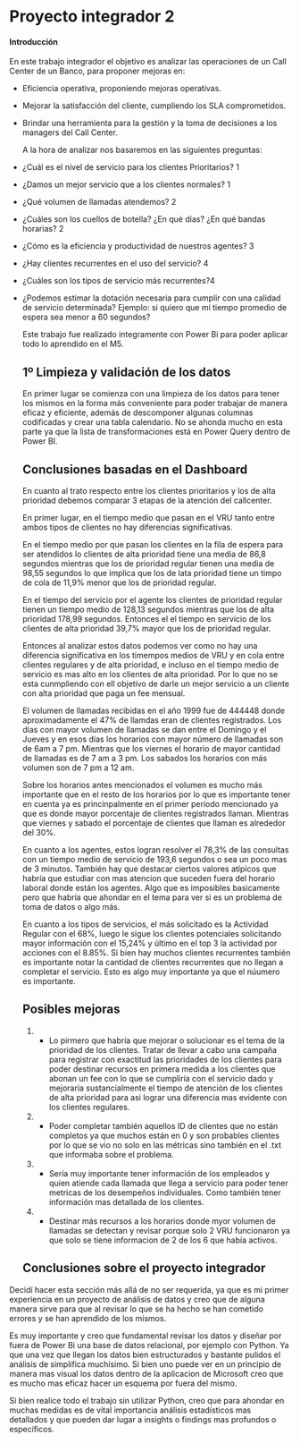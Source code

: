 # Proyecto integrador 2

#### Introducción
En este trabajo integrador el objetivo es analizar las operaciones de un Call Center de un Banco, para proponer mejoras en:
* Eficiencia operativa, proponiendo mejoras operativas.
* Mejorar la satisfacción del cliente, cumpliendo los SLA comprometidos.
* Brindar una herramienta para la gestión y la toma de decisiones a los managers del Call Center.

  A la hora de analizar nos basaremos en las siguientes preguntas:
  
* ¿Cuál es el nivel de servicio para los clientes Prioritarios? 1
* ¿Damos un mejor servicio que a los clientes normales? 1
* ¿Qué volumen de llamadas atendemos? 2
* ¿Cuáles son los cuellos de botella? ¿En qué días? ¿En qué bandas horarias? 2
* ¿Cómo es la eficiencia y productividad de nuestros agentes? 3
* ¿Hay clientes recurrentes en el uso del servicio? 4
* ¿Cuáles son los tipos de servicio más recurrentes?4
* ¿Podemos estimar la dotación necesaria para cumplir con una calidad de servicio determinada?  Ejemplo: si quiero que mi tiempo promedio de espera sea menor a 60 segundos?

  Este trabajo fue realizado integramente con Power Bi para poder aplicar todo lo aprendido en el M5.

  ## 1º Limpieza y validación de los datos

  En primer lugar se comienza con una limpieza de los datos para tener los mismos en la forma más conveniente para poder trabajar de manera eficaz y eficiente, además de descomponer algunas columnas codificadas y crear una tabla calendario.
  No se ahonda mucho en esta parte ya que la lista de  transformaciones está en Power Query dentro de Power BI.

  ## Conclusiones basadas en el Dashboard
  En cuanto al trato respecto entre los clientes prioritarios y los de alta prioridad debemos comparar 3 etapas de la atención del callcenter.

  En primer lugar, en el tiempo medio que pasan en el VRU tanto entre ambos tipos de clientes no hay diferencias significativas.
  
  En el tiempo medio por que pasan los clientes en la fila de espera para ser atendidos lo clientes de alta prioridad tiene una media de 86,8 segundos mientras que los de prioridad regular tienen una media de 98,55 segundos lo que implica que los de lata prioridad tiene un timpo de cola de 11,9% menor que los de prioridad regular.
  
  En el tiempo del servicio por el agente los clientes de prioridad regular tienen un tiempo medio de 128,13 segundos mientras que los de alta prioridad 178,99 segundos. Entonces el el tiempo en servicio de los clientes de alta prioridad 39,7% mayor que los de prioridad regular.

  Entonces al analizar estos datos podemos ver como no hay una diferencia significativa en los timempos medios de VRU y en cola entre clientes regulares y de alta prioridad, e incluso en el tiempo medio de servicio es mas alto en los clientes de alta prioridad. Por lo que no se esta cunmpliendo con ell objetivo de darle un mejor servicio a un cliente con alta prioridad que paga un fee mensual.

  El volumen de llamadas recibidas en el año 1999 fue de 444448 donde aproximadamente el 47% de llamdas eran de clientes registrados. Los días con mayor volumen de llamadas se dan entre el Domingo y el Jueves y en esos días los horarios con mayor número de llamadas son de 6am a 7 pm. Mientras que los viernes el horario de mayor cantidad de llamadas es de 7 am a 3 pm. Los sabados los horarios con más volumen son de 7 pm a 12 am.

  Sobre los horarios antes mencionados el volumen es mucho más importante que en el resto de los horarios por lo que es importante tener en cuenta ya es princinpalmente en el primer periodo mencionado ya que es donde mayor porcentaje de clientes registrados llaman. Mientras que viernes y sabado el porcentaje de clientes que llaman es alrededor del 30%.

  En cuanto a los agentes, estos logran resolver el 78,3% de las consultas con un tiempo medio de servicio de 193,6 segundos o sea un poco mas de 3 minutos. También hay que destacar ciertos valores atípicos que habría que estudiar con mas atencion que suceden fuera del horario laboral donde están los agentes. Algo que es imposibles basicamente pero que habría que ahondar en el tema para ver si es un problema de toma de datos o algo más.

  En cuanto a los tipos de servicios, el más solicitado es la Actividad Regular con el 68%, luego le sigue los clientes potenciales solicitando mayor información con el 15,24% y último en el top 3 la actividad por acciones con el 8.85%. Si bien hay muchos clientes recurrentes también es importante notar la cantidad de clientes recurrentes que no llegan a completar el servicio. Esto es algo muy importante ya que el núumero es importante.

  ## Posibles mejoras
  
  1) - Lo pirmero que habría que mejorar o solucionar es el tema de la prioridad de los clientes. Tratar de llevar a cabo una campaña para registrar con exactitud las prioridades de los clientes para poder destinar recursos en primera medida a los clientes que abonan un fee con lo que se cumpliría con el servicio dado y mejoraría sustancialmente el tiempo de atención de los clientes de alta prioridad para asi lograr una diferencia mas evidente con los clientes regulares.

  2) - Poder completar también aquellos ID de clientes que no están completos ya que muchos están en 0 y son probables clientes por lo que se vio no solo en las métricas sino también en el .txt que informaba sobre el problema.

  3) - Sería muy importante tener información de los empleados y quien atiende cada llamada que llega a servicio para poder tener metricas de los desempeños individuales. Como también tener información mas detallada de los clientes.
    
  4)  - Destinar más recursos a los horarios donde myor volumen de llamadas se detectan y revisar porque solo 2 VRU funcionaron ya que solo se tiene informacion de 2 de los 6 que había activos.
    
  ## Conclusiones sobre el proyecto integrador

 Decidí hacer esta sección más allá de no ser requerida, ya que es mi primer experiencia en un proyecto de análisis de datos y creo que de alguna manera sirve para que al revisar lo que se ha hecho se han cometido errores y se han aprendido de los mismos.
  
 Es muy importante y creo que fundamental revisar los datos y diseñar por fuera de Power Bi una base de datos relacional, por ejemplo con Python. Ya que una vez que llegan los datos bien estructurados y bastante pulidos el análisis de simplifica muchísimo. Si bien uno puede ver en un principio de manera mas visual los datos dentro de la aplicacion de Microsoft creo que es mucho mas eficaz hacer un esquema por fuera del mismo.

 Si bien realice todo el trabajo sin utilizar Python, creo que para ahondar en muchas medidas es de vital importancia análisis estadísticos mas detallados y que pueden dar lugar a insights o findings mas profundos o específicos.
  
